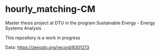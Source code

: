 # hourly_matching-CM
Master thesis project at DTU in the program Sustainable Energy - Energy Systems Analysis

This repository is a work in progress

Data: https://zenodo.org/record/8301213
